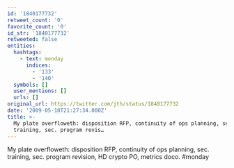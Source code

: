 ```yaml
---
id: '1840177732'
retweet_count: '0'
favorite_count: '0'
id_str: '1840177732'
retweeted: false
entities:
  hashtags:
    - text: monday
      indices:
        - '133'
        - '140'
  symbols: []
  user_mentions: []
  urls: []
original_url: https://twitter.com/jth/status/1840177732
date: '2009-05-18T21:27:34.000Z'
title: >-
  My plate overfloweth: disposition RFP, continuity of ops planning, sec.
  training, sec. program revis…
---
```


My plate overfloweth: disposition RFP, continuity of ops planning, sec. training, sec. program revision, HD crypto PO, metrics doco. #monday